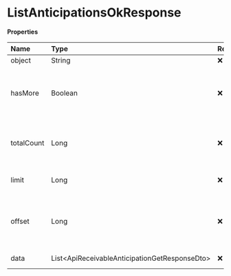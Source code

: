 # ListAnticipationsOkResponse

**Properties**

| Name       | Type                                            | Required | Description                                                 |
| :--------- | :---------------------------------------------- | :------- | :---------------------------------------------------------- |
| object     | String                                          | ❌       | Object type                                                 |
| hasMore    | Boolean                                         | ❌       | Indicates whether there is another page to be searched      |
| totalCount | Long                                            | ❌       | Total number of items for the filters entered               |
| limit      | Long                                            | ❌       | Number of objects per page                                  |
| offset     | Long                                            | ❌       | Position of the object from which the page should be loaded |
| data       | List\<ApiReceivableAnticipationGetResponseDto\> | ❌       | List of objects                                             |

<!-- This file was generated by liblab | https://liblab.com/ -->
